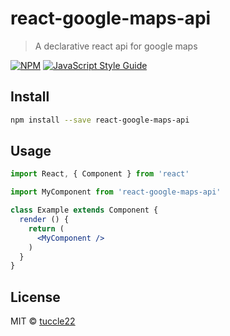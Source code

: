 # react-google-maps-api

> A declarative react api for google maps

[![NPM](https://img.shields.io/npm/v/react-google-maps-api.svg)](https://www.npmjs.com/package/react-google-maps-api) [![JavaScript Style Guide](https://img.shields.io/badge/code_style-standard-brightgreen.svg)](https://standardjs.com)

## Install

```bash
npm install --save react-google-maps-api
```

## Usage

```jsx
import React, { Component } from 'react'

import MyComponent from 'react-google-maps-api'

class Example extends Component {
  render () {
    return (
      <MyComponent />
    )
  }
}
```

## License

MIT © [tuccle22](https://github.com/tuccle22)
